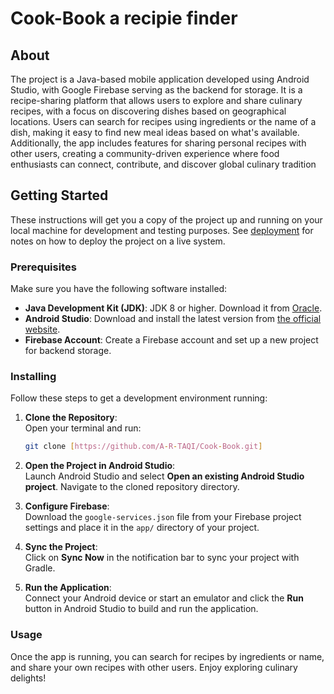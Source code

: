 # Cook-Book a recipie finder

## About <a name = "about"></a>

The project is a Java-based mobile application developed using Android Studio, with Google Firebase serving as the backend for storage. It is a recipe-sharing platform that allows users to explore and share culinary recipes, with a focus on discovering dishes based on geographical locations. Users can search for recipes using ingredients or the name of a dish, making it easy to find new meal ideas based on what's available. Additionally, the app includes features for sharing personal recipes with other users, creating a community-driven experience where food enthusiasts can connect, contribute, and discover global culinary tradition

## Getting Started <a name="getting_started"></a>

These instructions will get you a copy of the project up and running on your local machine for development and testing purposes. See [deployment](#deployment) for notes on how to deploy the project on a live system.

### Prerequisites

Make sure you have the following software installed:

- **Java Development Kit (JDK)**: JDK 8 or higher. Download it from [Oracle](https://www.oracle.com/java/technologies/javase-jdk8-downloads.html).
- **Android Studio**: Download and install the latest version from [the official website](https://developer.android.com/studio).
- **Firebase Account**: Create a Firebase account and set up a new project for backend storage.

### Installing

Follow these steps to get a development environment running:

1. **Clone the Repository**:  
   Open your terminal and run:
   ```bash
   git clone [https://github.com/A-R-TAQI/Cook-Book.git]


1. **Open the Project in Android Studio**:  
   Launch Android Studio and select **Open an existing Android Studio project**. Navigate to the cloned repository directory.

2. **Configure Firebase**:  
   Download the `google-services.json` file from your Firebase project settings and place it in the `app/` directory of your project.

3. **Sync the Project**:  
   Click on **Sync Now** in the notification bar to sync your project with Gradle.

4. **Run the Application**:  
   Connect your Android device or start an emulator and click the **Run** button in Android Studio to build and run the application.

### Usage

Once the app is running, you can search for recipes by ingredients or name, and share your own recipes with other users. Enjoy exploring culinary delights!


